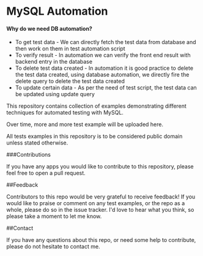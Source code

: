 MySQL Automation
=======

#### Why do we need DB automation?
- To get test data - We can directly fetch the test data from database and then work on them in test automation script
- To verify result - In automation we can verify the front end result with backend entry in the database
- To delete test data created - In automation it is good practice to delete the test data created, using database automation, we directly fire the delete query to delete the test data created
- To update certain data - As per the need of test script, the test data can be updated using update query


This repository contains collection of examples demonstrating different techniques for automated testing with MySQL. 

Over time, more and more test example will be uploaded here.

All tests examples in this repository is to be considered public domain unless stated otherwise.  

###Contributions

If you have any apps you would like to contribute to this repository, please feel free to open a pull request.

##Feedback

Contributors to this repo would be very grateful to receive feedback! If you would like to praise or comment on any test examples, or the repo as a whole, please do so in the issue tracker. I'd love to hear what you think, so please take a moment to let me know.


##Contact

If you have any questions about this repo, or need some help to contribute, please do not hesitate to contact me.
